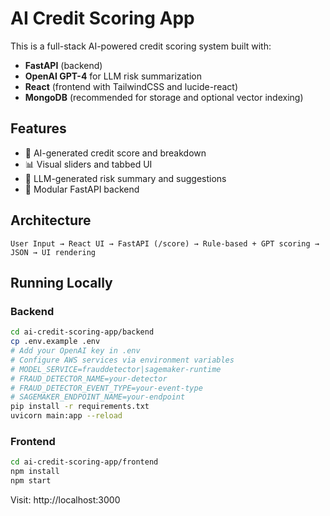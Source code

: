 
# AI Credit Scoring App

This is a full-stack AI-powered credit scoring system built with:
- **FastAPI** (backend)
- **OpenAI GPT-4** for LLM risk summarization
- **React** (frontend with TailwindCSS and lucide-react)
- **MongoDB** (recommended for storage and optional vector indexing)

## Features

- 🧠 AI-generated credit score and breakdown
- 📊 Visual sliders and tabbed UI
- 💬 LLM-generated risk summary and suggestions
- 📁 Modular FastAPI backend

## Architecture

```
User Input → React UI → FastAPI (/score) → Rule-based + GPT scoring → JSON → UI rendering
```

## Running Locally

### Backend
```bash
cd ai-credit-scoring-app/backend
cp .env.example .env
# Add your OpenAI key in .env
# Configure AWS services via environment variables
# MODEL_SERVICE=frauddetector|sagemaker-runtime
# FRAUD_DETECTOR_NAME=your-detector
# FRAUD_DETECTOR_EVENT_TYPE=your-event-type
# SAGEMAKER_ENDPOINT_NAME=your-endpoint
pip install -r requirements.txt
uvicorn main:app --reload
```

### Frontend
```bash
cd ai-credit-scoring-app/frontend
npm install
npm start
```

Visit: http://localhost:3000

